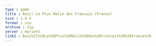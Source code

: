 ```yaml
---
type : game
title : Buzz! Le Plus Malin des Francais (France)
size : 1.9 G
format : iso
archive : zip
server : myrient
link2 : Buzz%21%20Le%20Plus%20Malin%20des%20Francais%20%28France%29
---
```

